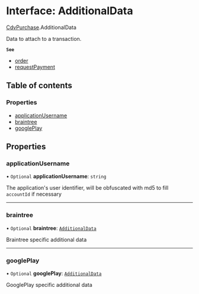 # Interface: AdditionalData

[CdvPurchase](../modules/CdvPurchase.md).AdditionalData

Data to attach to a transaction.

**`See`**

 - [order](../classes/CdvPurchase.Offer.md#order)
 - [requestPayment](../classes/CdvPurchase.Store.md#requestpayment)

## Table of contents

### Properties

- [applicationUsername](CdvPurchase.AdditionalData.md#applicationusername)
- [braintree](CdvPurchase.AdditionalData.md#braintree)
- [googlePlay](CdvPurchase.AdditionalData.md#googleplay)

## Properties

### applicationUsername

• `Optional` **applicationUsername**: `string`

The application's user identifier, will be obfuscated with md5 to fill `accountId` if necessary

___

### braintree

• `Optional` **braintree**: [`AdditionalData`](CdvPurchase.Braintree.AdditionalData.md)

Braintree specific additional data

___

### googlePlay

• `Optional` **googlePlay**: [`AdditionalData`](CdvPurchase.GooglePlay.AdditionalData.md)

GooglePlay specific additional data
